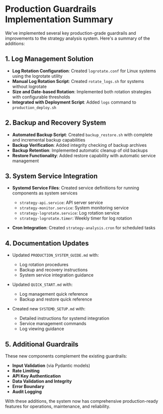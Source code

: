 # Production Guardrails Implementation Summary

We've implemented several key production-grade guardrails and improvements to the strategy analysis system. Here's a summary of the additions:

## 1. Log Management Solution

- **Log Rotation Configuration**: Created `logrotate.conf` for Linux systems using the logrotate utility
- **Manual Log Rotation Script**: Created `rotate_logs.sh` for systems without logrotate
- **Size and Date-based Rotation**: Implemented both rotation strategies with configurable thresholds
- **Integrated with Deployment Script**: Added `logs` command to `production_deploy.sh`

## 2. Backup and Recovery System

- **Automated Backup Script**: Created `backup_restore.sh` with complete and incremental backup capabilities
- **Backup Verification**: Added integrity checking of backup archives
- **Backup Retention**: Implemented automatic cleanup of old backups
- **Restore Functionality**: Added restore capability with automatic service management

## 3. System Service Integration

- **Systemd Service Files**: Created service definitions for running components as system services
  - `strategy-api.service`: API server service
  - `strategy-monitor.service`: System monitoring service
  - `strategy-logrotate.service`: Log rotation service
  - `strategy-logrotate.timer`: Weekly timer for log rotation

- **Cron Integration**: Created `strategy-analysis.cron` for scheduled tasks

## 4. Documentation Updates

- Updated `PRODUCTION_SYSTEM_GUIDE.md` with:
  - Log rotation procedures
  - Backup and recovery instructions
  - System service integration guidance

- Updated `QUICK_START.md` with:
  - Log management quick reference
  - Backup and restore quick reference

- Created new `SYSTEMD_SETUP.md` with:
  - Detailed instructions for systemd integration
  - Service management commands
  - Log viewing guidance

## 5. Additional Guardrails

These new components complement the existing guardrails:

- **Input Validation** (via Pydantic models)
- **Rate Limiting** 
- **API Key Authentication**
- **Data Validation and Integrity**
- **Error Boundary**
- **Audit Logging**

With these additions, the system now has comprehensive production-ready features for operations, maintenance, and reliability.
